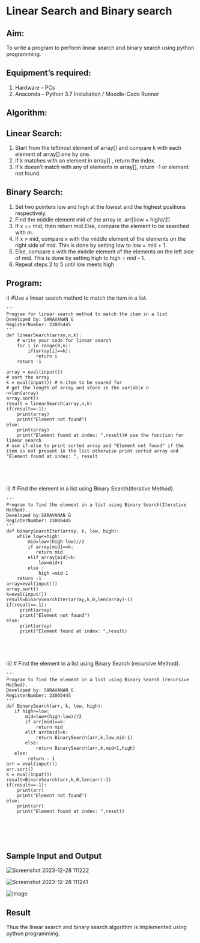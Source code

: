 # Linear Search and Binary search
## Aim:
To write a program to perform linear search and binary search using python programming.
## Equipment’s required:
1.	Hardware – PCs
2.	Anaconda – Python 3.7 Installation / Moodle-Code Runner
## Algorithm:
## Linear Search:
1.	Start from the leftmost element of array[] and compare k with each element of array[] one by one.
2.	If k matches with an element in array[] , return the index.
3.	If k doesn’t match with any of elements in array[], return -1 or element not found.
## Binary Search:
1.	Set two pointers low and high at the lowest and the highest positions respectively.
2.	Find the middle element mid of the array ie. arr[(low + high)/2]
3.	If x == mid, then return mid.Else, compare the element to be searched with m.
4.	If x > mid, compare x with the middle element of the elements on the right side of mid. This is done by setting low to low = mid + 1.
5.	Else, compare x with the middle element of the elements on the left side of mid. This is done by setting high to high = mid - 1.
6.	Repeat steps 2 to 5 until low meets high
## Program:
i)	#Use a linear search method to match the item in a list.
```
''' 
Program for linear search method to match the item in a list
Developed by: SARAVANAN G
RegisterNumber: 23005445
'''
def linearSearch(array,n,k):
    # write your code for linear search
    for i in range(0,n):
        if(array[i]==k):
           return i
    return -1
    
array = eval(input())
# sort the array
k = eval(input()) # k-item to be seared for
# get the length of array and store in the variable n
n=len(array)
array.sort()
result = linearSearch(array,n,k)
if(result==-1):
    print(array)
    print("Element not found")
else:
    print(array)
    print("Element found at index: ",result)# use the function for linear search
# use if-else to print sorted array and "Element not found" if the item is not present in the list otherwise print sorted array and "Element found at index: ", result





```
ii)	# Find the element in a list using Binary Search(Iterative Method).
```
''' 
Program to find the element in a list using Binary Search(Iterative Method)..
Developed by:SARAVANAN G
RegisterNumber: 23005445
'''
def binarySearchIter(array, k, low, high):
    while low<=high:
        mid=low+(high-low)//2
        if array[mid]==k:
           return mid
        elif array[mid]<k:
            low=mid+1
        else :
            high =mid-1
    return -1
array=eval(input())
array.sort()
k=eval(input())
result=binarySearchIter(array,k,0,len(array)-1)
if(result==-1):
     print(array)
     print("Element not found")
else:
     print(array)
     print("Element found at index: ",result)





```
iii)	# Find the element in a list using Binary Search (recursive Method).
```
''' 
Program to find the element in a list using Binary Search (recursive Method).
Developed by: SARAVANAN G
RegisterNumber: 23005445
'''
def BinarySearch(arr, k, low, high):
   if high>=low:
       mid=low+(high-low)//2
       if arr[mid]==k:
           return mid
       elif arr[mid]>k:
           return BinarySearch(arr,k,low,mid-1)
       else:
           return BinarySearch(arr,k,mid+1,high)
   else:
        return - 1
arr = eval(input())
arr.sort()
k = eval(input())
result=BinarySearch(arr,k,0,len(arr)-1)
if(result==-1):
    print(arr)
    print("Element not found")
else:
    print(arr)
    print("Element found at index: ",result)






```
## Sample Input and Output

![Screenshot 2023-12-28 111222](https://github.com/Saravanan2512/Search-Algorithm/assets/144979117/06a9b8d9-299c-4bd7-a133-4fcaca8ad812)

![Screenshot 2023-12-28 111241](https://github.com/Saravanan2512/Search-Algorithm/assets/144979117/8a1bc812-75cf-40cf-a86b-a742a5883ae4)

![image](https://github.com/Saravanan2512/Search-Algorithm/assets/144979117/d3ff2f5c-477a-47e6-be32-13adaa74bbc1)



## Result
Thus the linear search and binary search algorithm is implemented using python programming.
